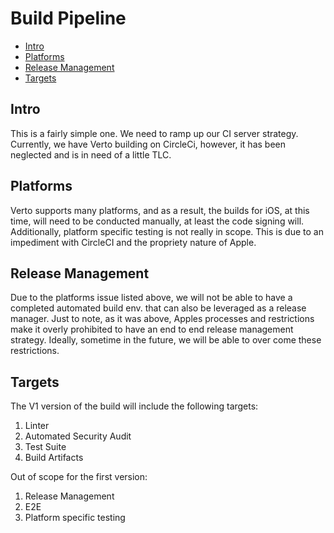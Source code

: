 # Build Pipeline

  * [Intro](#intro)
  * [Platforms](#platforms)
  * [Release Management](#release-management)
  * [Targets](#targets)

## Intro

This is a fairly simple one. We need to ramp up our CI server strategy. Currently, we have Verto building on CircleCi, however, it has been neglected and is in need of a little TLC.

## Platforms

Verto supports many platforms, and as a result, the builds for iOS, at this time, will need to be conducted manually, at least the code signing will. Additionally, platform specific testing is not really in scope. This is due to an impediment with CircleCI and the propriety nature of Apple.

## Release Management

Due to the platforms issue listed above, we will not be able to have a completed automated build env. that can also be leveraged as a release manager. Just to note, as it was above, Apples processes and restrictions make it overly prohibited to have an end to end release management strategy. Ideally, sometime in the future, we will be able to over come these restrictions.

## Targets

The V1 version of the build will include the following targets:

1. Linter
2. Automated Security Audit
3. Test Suite
4. Build Artifacts

Out of scope for the first version:
1. Release Management
2. E2E 
3. Platform specific testing